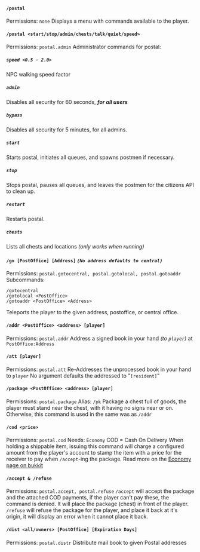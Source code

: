 #### `/postal`
Permissions: `none`
Displays a menu with commands available to the player.
<br>
#### `/postal <start/stop/admin/chests/talk/quiet/speed>`
Permissions: `postal.admin`
Administrator commands for postal:
##### `speed <0.5 - 2.0>`
NPC walking speed factor
##### `admin`
Disables all security for 60 seconds, **_for all users_**
##### `bypass`
Disables all security for 5 minutes, for all admins.
##### `start`
Starts postal, initiates all queues, and spawns postmen if necessary.
##### `stop`
Stops postal, pauses all queues, and leaves the postmen for the citizens API to clean up.
##### `restart`
Restarts postal.
##### `chests`
Lists all chests and locations _(only works when running)_
<br>
#### `/go [PostOffice] [Address]` _`(No address defaults to central)`_
Permissions: `postal.gotocentral, postal.gotolocal, postal.gotoaddr`
Subcommands:
```
/gotocentral
/gotolocal <PostOffice>
/gotoaddr <PostOffice> <Address>
```
Teleports the player to the given address, postoffice, or central office.
<br>
#### `/addr <PostOffice> <address> [player]`
Permissions: `postal.addr`
Address a signed book in your hand _(to `player`)_ at `PostOffice:Address`
<br>
#### `/att [player]`
Permissions: `postal.att`
Re-Addresses the unprocessed book in your hand to `player`
No argument defaults the addressed to "`[resident]`"
<br>
#### `/package <PostOffice> <address> [player]`
Permissions: `postal.package`
Alias: `/pk`
Package a chest full of goods, the player must stand near the chest, with it having no signs near or on.
Otherwise, this command is used in the same was as `/addr`
<br>
#### `/cod <price>`
Permissions: `postal.cod`
Needs: `Economy`
COD = Cash On Delivery
When holding a shippable item, issuing this command will charge a configured amount from the player's account to stamp the item with a price for the receiver to pay when `/accept`-ing the package.
Read more on the [Economy page on bukkit](https://dev.bukkit.org/projects/postal-forwarded/pages/economy#title-6)
<br>
#### `/accept & /refuse`
Permissions: `postal.accept, postal.refuse`
`/accept` will accept the package and the attached COD payments, if the player can't pay these, the command is denied.
It will place the package (chest) in front of the player.
`/refuse` will refuse the package for the player, and place it back at it's origin, it will display an error when it cannot place it back.

#### `/dist <all/owners> [PostOffice] [Expiration Days]`
Permissions: `postal.distr`
Distribute mail book to given Postal addresses